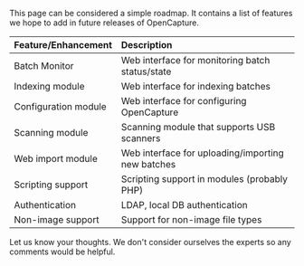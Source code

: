 This page can be considered a simple roadmap.  It contains a list of features we hope to add in future releases of OpenCapture.

| **Feature/Enhancement** | **Description** |
|:------------------------|:----------------|
| Batch Monitor           | Web interface for monitoring batch status/state |
| Indexing module         | Web interface for indexing batches |
| Configuration module    | Web interface for configuring OpenCapture |
| Scanning module         | Scanning module that supports USB scanners |
| Web import module       | Web interface for uploading/importing new batches |
| Scripting support       | Scripting support in modules (probably PHP) |
| Authentication          | LDAP, local DB authentication |
| Non-image support       | Support for non-image file types |

Let us know your thoughts.  We don't consider ourselves the experts so any comments would be helpful.